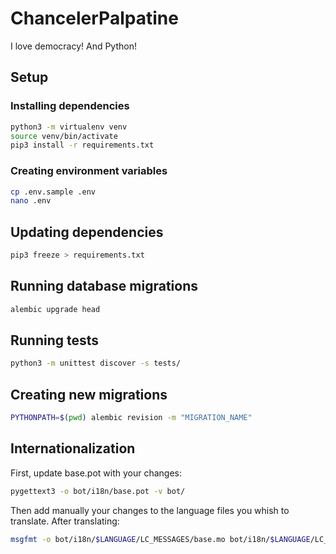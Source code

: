 # ChancelerPalpatine

I love democracy! And Python!

## Setup

### Installing dependencies

```bash
python3 -m virtualenv venv
source venv/bin/activate
pip3 install -r requirements.txt
```

### Creating environment variables

```bash
cp .env.sample .env
nano .env
```

## Updating dependencies

```bash
pip3 freeze > requirements.txt
```

## Running database migrations

```bash
alembic upgrade head
```

## Running tests

```bash
python3 -m unittest discover -s tests/
```

## Creating new migrations

```bash
PYTHONPATH=$(pwd) alembic revision -m "MIGRATION_NAME"
```

## Internationalization

First, update base.pot with your changes:

```bash
pygettext3 -o bot/i18n/base.pot -v bot/
```

Then add manually your changes to the language files you whish to translate. After translating:

```bash
msgfmt -o bot/i18n/$LANGUAGE/LC_MESSAGES/base.mo bot/i18n/$LANGUAGE/LC_MESSAGES/base.po
```
